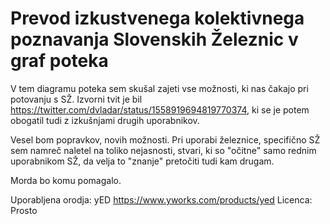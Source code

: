 # Prevod izkustvenega kolektivnega poznavanja Slovenskih Železnic v graf poteka

V tem diagramu poteka sem skušal zajeti vse možnosti, ki nas čakajo pri potovanju s SŽ. Izvorni tvit je bil https://twitter.com/dvladar/status/1558919694819770374, ki se je potem obogatil tudi z izkušnjami drugih uporabnikov. 

Vesel bom popravkov, novih možnosti. Pri uporabi železnice, specifično SŽ sem namreč naletel na toliko nejasnosti, stvari, ki so "očitne" samo rednim uporabnikom SŽ, da velja to "znanje" pretočiti tudi kam drugam. 

Morda bo komu pomagalo.

Uporabljena orodja: yED https://www.yworks.com/products/yed
Licenca: Prosto 

